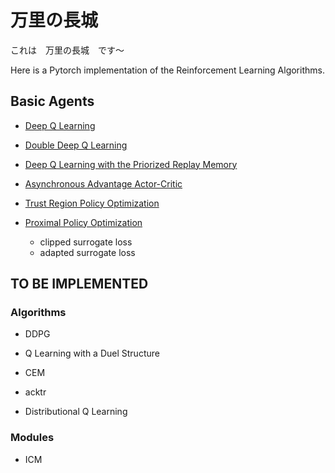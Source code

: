 # 万里の長城
これは　万里の長城　です〜

Here is a Pytorch implementation of the Reinforcement Learning Algorithms.

## Basic Agents

* [Deep Q Learning](https://arxiv.org/abs/1312.5602)

* [Double Deep Q Learning](https://arxiv.org/abs/1509.06461)

* [Deep Q Learning with the Priorized Replay Memory](https://arxiv.org/abs/1511.05952)

* [Asynchronous Advantage Actor-Critic](https://arxiv.org/abs/1602.01783)

* [Trust Region Policy Optimization](https://arxiv.org/abs/1502.05477)

* [Proximal Policy Optimization](https://arxiv.org/abs/1707.06347)
  * clipped surrogate loss
  * adapted surrogate loss


## TO BE IMPLEMENTED

### Algorithms

*  DDPG

*  Q Learning with a Duel Structure

*  CEM

*  acktr

*  Distributional Q Learning


### Modules

*  ICM
